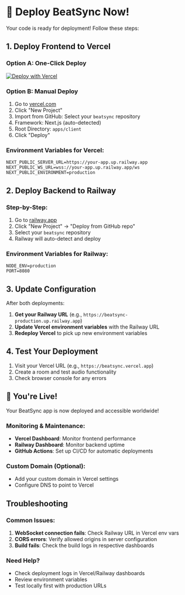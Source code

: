 # 🚀 Deploy BeatSync Now!

Your code is ready for deployment! Follow these steps:

## 1. Deploy Frontend to Vercel

### Option A: One-Click Deploy
[![Deploy with Vercel](https://vercel.com/button)](https://vercel.com/new/clone?repository-url=https://github.com/yourusername/beatsync)

### Option B: Manual Deploy
1. Go to [vercel.com](https://vercel.com)
2. Click "New Project"
3. Import from GitHub: Select your `beatsync` repository
4. Framework: Next.js (auto-detected)
5. Root Directory: `apps/client`
6. Click "Deploy"

### Environment Variables for Vercel:
```
NEXT_PUBLIC_SERVER_URL=https://your-app.up.railway.app
NEXT_PUBLIC_WS_URL=wss://your-app.up.railway.app/ws
NEXT_PUBLIC_ENVIRONMENT=production
```

## 2. Deploy Backend to Railway

### Step-by-Step:
1. Go to [railway.app](https://railway.app)
2. Click "New Project" → "Deploy from GitHub repo"
3. Select your `beatsync` repository
4. Railway will auto-detect and deploy

### Environment Variables for Railway:
```
NODE_ENV=production
PORT=8080
```

## 3. Update Configuration

After both deployments:

1. **Get your Railway URL** (e.g., `https://beatsync-production.up.railway.app`)
2. **Update Vercel environment variables** with the Railway URL
3. **Redeploy Vercel** to pick up new environment variables

## 4. Test Your Deployment

1. Visit your Vercel URL (e.g., `https://beatsync.vercel.app`)
2. Create a room and test audio functionality
3. Check browser console for any errors

## 🎉 You're Live!

Your BeatSync app is now deployed and accessible worldwide!

### Monitoring & Maintenance:
- **Vercel Dashboard**: Monitor frontend performance
- **Railway Dashboard**: Monitor backend uptime
- **GitHub Actions**: Set up CI/CD for automatic deployments

### Custom Domain (Optional):
- Add your custom domain in Vercel settings
- Configure DNS to point to Vercel

## Troubleshooting

### Common Issues:
1. **WebSocket connection fails**: Check Railway URL in Vercel env vars
2. **CORS errors**: Verify allowed origins in server configuration
3. **Build fails**: Check the build logs in respective dashboards

### Need Help?
- Check deployment logs in Vercel/Railway dashboards
- Review environment variables
- Test locally first with production URLs
